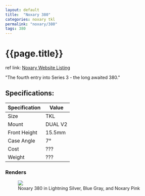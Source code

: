 ```yaml
---
layout: default
title:  "Noxary 380"
categories: noxary tkl
permalink: "noxary/380"
tags: 380
---
```

# {{page.title}}

ref link: [Noxary Website Listing](https://noxary.co/products/380)

"The fourth entry into Series 3 - the long awaited 380."

## Specifications:

| Specification | Value |
|---|---|
| Size | TKL |
| Mount | DUAL V2 |
| Front Height | 15.5mm |
| Case Angle | 7° |
| Cost | ??? |
| Weight | ??? |

### Renders
<figure>
  <img src="{{ 'assets/images/noxary/380/380-all-colors.png' | relative_url }}">
  <figcaption>Noxary 380 in Lightning Silver, Blue Gray, and Noxary Pink</figcaption>
</figure>
